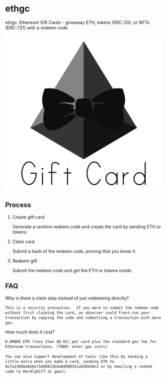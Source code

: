 # ethgc
ethgc: Ethereum Gift Cards - giveaway ETH, tokens (ERC-20), or NFTs (ERC-721) with a redeem code

![logo](logoBlackTie.png)

## Process

1) Create gift card

    Generate a random redeem code and create the card by sending ETH or tokens.

2) Claim card

    Submit a hash of the redeem code, proving that you know it.

3) Redeem gift

    Submit the redeem code and get the ETH or tokens inside.

## FAQ

Why is there a claim step instead of just redeeming directly?

    This is a security precaution.  If you were to submit the redeem code without first claiming the card, an observer could front-run your transaction by copying the code and submitting a transaction with more gas.

How much does it cost?

    0.00005 ETH (less than $0.01) per card plus the standard gas fee for Ethereum transactions. (TODO: enter gas costs)

    You can also support development of tools like this by sending a little extra when you make a card, sending ETH to 0x7a23608a8ebe71868013bda0d900351a83bb4dc2 or by emailing a redeem code to HardlyDiff at gmail.